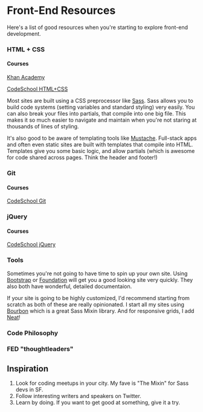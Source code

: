 # Front-End Resources
Here's a list of good resources when you're starting to explore front-end development. 

### HTML + CSS
#### Courses
[Khan Academy](https://www.khanacademy.org/computing/computer-programming/html-css)

[CodeSchool HTML+CSS](https://www.codeschool.com/learn/html-css)


Most sites are built using a CSS preprocessor like [Sass](http://sass-lang.com/). Sass allows you to build code systems (setting variables and standard styling) very easily. You can also break your files into partials, that compile into one big file. This makes it so much easier to navigate and maintain when you're not staring at thousands of lines of styling.

It's also good to be aware of templating tools like [Mustache](https://mustache.github.io/). Full-stack apps and often even static sites are built with templates that compile into HTML. Templates give you some basic logic, and allow partials (which is awesome for code shared across pages. Think the header and footer!)



### Git
#### Courses
[CodeSchool Git](https://www.codeschool.com/learn/git)




### jQuery
#### Courses
[CodeSchool jQuery](https://www.codeschool.com/courses/try-jquery)




### Tools
Sometimes you're not going to have time to spin up your own site. Using [Bootstrap](http://getbootstrap.com/) or [Foundation](http://foundation.zurb.com/) will get you a good looking site very quickly. They also both have wonderful, detailed documentaion. 

If your site is going to be highly customized, I'd recommend starting from scratch as both of these are really opinionated. I start all my sites using [Bourbon](http://bourbon.io/) which is a great Sass Mixin library. And for responsive grids, I add [Neat](http://neat.bourbon.io/)!




### Code Philosophy
 
 
 
 
### FED "thoughtleaders" 



## Inspiration
1. Look for coding meetups in your city. My fave is  "The Mixin" for Sass devs in SF.
2. Follow interesting writers and speakers on Twitter.
3. Learn by doing. If you want to get good at something, give it a try.
